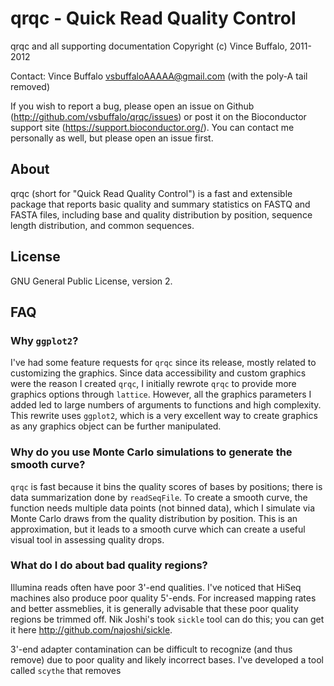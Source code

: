 # qrqc - Quick Read Quality Control

qrqc and all supporting documentation 
Copyright (c) Vince Buffalo, 2011-2012

Contact: Vince Buffalo <vsbuffaloAAAAA@gmail.com> (with the poly-A tail removed)

If you wish to report a bug, please open an issue on Github
(http://github.com/vsbuffalo/qrqc/issues) or post it on the
Bioconductor support site (https://support.bioconductor.org/).
You can contact me personally as well, but please open an issue first.

## About

qrqc (short for "Quick Read Quality Control") is a fast and extensible
package that reports basic quality and summary statistics on FASTQ and
FASTA files, including base and quality distribution by position,
sequence length distribution, and common sequences.

## License

GNU General Public License, version 2.

## FAQ

### Why `ggplot2`?

I've had some feature requests for `qrqc` since its release, mostly
related to customizing the graphics. Since data accessibility and
custom graphics were the reason I created `qrqc`, I initially rewrote
`qrqc` to provide more graphics options through `lattice`. However,
all the graphics parameters I added led to large numbers of arguments
to functions and high complexity. This rewrite uses `ggplot2`, which
is a very excellent way to create graphics as any graphics object can
be further manipulated.

### Why do you use Monte Carlo simulations to generate the smooth curve?

`qrqc` is fast because it bins the quality scores of bases by
positions; there is data summarization done by `readSeqFile`. To
create a smooth curve, the function needs multiple data points (not
binned data), which I simulate via Monte Carlo draws from the quality
distribution by position. This is an approximation, but it leads to a
smooth curve which can create a useful visual tool in assessing
quality drops.

### What do I do about bad quality regions?

Illumina reads often have poor 3'-end qualities. I've noticed that
HiSeq machines also produce poor quality 5'-ends. For increased
mapping rates and better assmeblies, it is generally advisable that
these poor quality regions be trimmed off. Nik Joshi's took `sickle`
tool can do this; you can get it here
<http://github.com/najoshi/sickle>.

3'-end adapter contamination can be difficult to recognize (and thus
remove) due to poor quality and likely incorrect bases. I've developed
a tool called `scythe` that removes 
